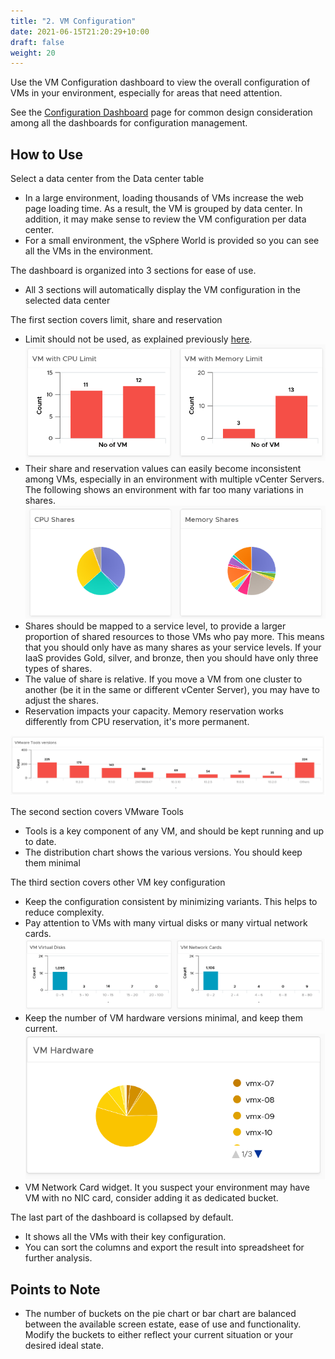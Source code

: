 ```yaml
---
title: "2. VM Configuration"
date: 2021-06-15T21:20:29+10:00
draft: false
weight: 20
---
```


Use the VM Configuration dashboard to view the overall configuration of VMs in your environment, especially for areas that need attention.

See the [Configuration Dashboard](/dashboards/chapter-4-configuration-dashboards/) page for common design consideration among all the dashboards for configuration management.

## How to Use

Select a data center from the Data center table

- In a large environment, loading thousands of VMs increase the web page loading time. As a result, the VM is grouped by data center. In addition, it may make sense to review the VM configuration per data center.
- For a small environment, the vSphere World is provided so you can see all the VMs in the environment.

The dashboard is organized into 3 sections for ease of use.

- All 3 sections will automatically display the VM configuration in the selected data center

The first section covers limit, share and reservation

- Limit should not be used, as explained previously [here](/metrics/chapter-1-overview/2.1.4-resource-management/).
![VMs with limit](3.4.2-fig-1.png)
- Their share and reservation values can easily become inconsistent among VMs, especially in an environment with multiple vCenter Servers. The following shows an environment with far too many variations in shares.
![CPU and memory share pie charts](3.4.2-fig-2.png)
- Shares should be mapped to a service level, to provide a larger proportion of shared resources to those VMs who pay more. This means that you should only have as many shares as your service levels. If your IaaS provides Gold, silver, and bronze, then you should have only three types of shares.
- The value of share is relative. If you move a VM from one cluster to another (be it in the same or different vCenter Server), you may have to adjust the shares.
- Reservation impacts your capacity. Memory reservation works differently from CPU reservation, it's more permanent.

![VMTools](3.4.2-fig-3.png)

The second section covers VMware Tools

- Tools is a key component of any VM, and should be kept running and up to date.
- The distribution chart shows the various versions. You should keep them minimal

The third section covers other VM key configuration

- Keep the configuration consistent by minimizing variants. This helps to reduce complexity.
- Pay attention to VMs with many virtual disks or many virtual network cards.
![VM virtual disk and NIC configuration](3.4.2-fig-4.png)
- Keep the number of VM hardware versions minimal, and keep them current.
![VM Hardware distribution](3.4.2-fig-5.png)
- VM Network Card widget. It you suspect your environment may have VM with no NIC card, consider adding it as dedicated bucket.

The last part of the dashboard is collapsed by default.

- It shows all the VMs with their key configuration.
- You can sort the columns and export the result into spreadsheet for further analysis.

## Points to Note

- The number of buckets on the pie chart or bar chart are balanced between the available screen estate, ease of use and functionality. Modify the buckets to either reflect your current situation or your desired ideal state.